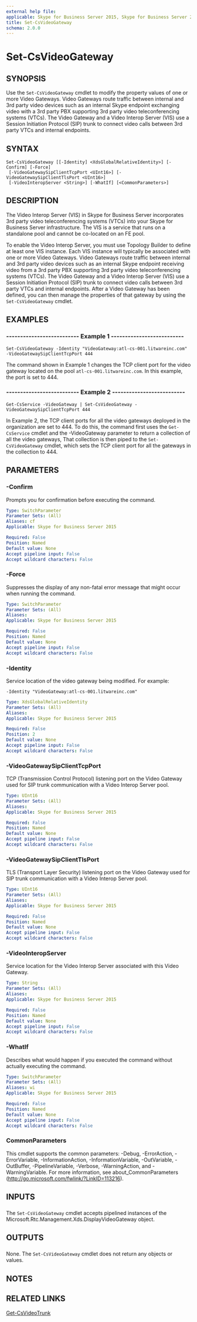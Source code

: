 ```yaml
---
external help file: 
applicable: Skype for Business Server 2015, Skype for Business Server 2019
title: Set-CsVideoGateway
schema: 2.0.0
---
```


# Set-CsVideoGateway

## SYNOPSIS
Use the `Set-CsVideoGateway` cmdlet to modify the property values of one or more Video Gateways.
Video Gateways route traffic between internal and 3rd party video devices such as an internal Skype endpoint exchanging video with a 3rd party PBX supporting 3rd party video teleconferencing systems (VTCs).
The Video Gateway and a Video Interop Server (VIS) use a Session Initiation Protocol (SIP) trunk to connect video calls between 3rd party VTCs and internal endpoints.

## SYNTAX

```
Set-CsVideoGateway [[-Identity] <XdsGlobalRelativeIdentity>] [-Confirm] [-Force]
 [-VideoGatewaySipClientTcpPort <UInt16>] [-VideoGatewaySipClientTlsPort <UInt16>]
 [-VideoInteropServer <String>] [-WhatIf] [<CommonParameters>]
```

## DESCRIPTION
The Video Interop Server (VIS) in Skype for Business Server incorporates 3rd party video teleconferencing systems (VTCs) into your Skype for Business Server infrastructure.
The VIS is a service that runs on a standalone pool and cannot be co-located on an FE pool.

To enable the Video Interop Server, you must use Topology Builder to define at least one VIS instance.
Each VIS instance will typically be associated with one or more Video Gateways.
Video Gateways route traffic between internal and 3rd party video devices such as an internal Skype endpoint receiving video from a 3rd party PBX supporting 3rd party video teleconferencing systems (VTCs).
The Video Gateway and a Video Interop Server (VIS) use a Session Initiation Protocol (SIP) trunk to connect video calls between 3rd party VTCs and internal endpoints.
After a Video Gateway has been defined, you can then manage the properties of that gateway by using the `Set-CsVideoGateway` cmdlet.

## EXAMPLES

### -------------------------- Example 1 --------------------------
```
Set-CsVideoGateway -Identity "VideoGateway:atl-cs-001.litwareinc.com" -VideoGatewaySipClientTcpPort 444
```

The command shown in Example 1 changes the TCP client port for the video gateway located on the pool `atl-cs-001.litwareinc.com`.
In this example, the port is set to 444.


### -------------------------- Example 2 --------------------------
```
Get-CsService -VideoGateway | Set-CsVideoGateway -VideoGatewaySipClientTcpPort 444
```

In Example 2, the TCP client ports for all the video gateways deployed in the organization are set to 444.
To do this, the command first uses the `Get-CsService` cmdlet and the -VideoGateway parameter to return a collection of all the video gateways, That collection is then piped to the `Set-CsVideoGateway` cmdlet, which sets the TCP client port for all the gateways in the collection to 444.


## PARAMETERS

### -Confirm
Prompts you for confirmation before executing the command.

```yaml
Type: SwitchParameter
Parameter Sets: (All)
Aliases: cf
Applicable: Skype for Business Server 2015

Required: False
Position: Named
Default value: None
Accept pipeline input: False
Accept wildcard characters: False
```

### -Force
Suppresses the display of any non-fatal error message that might occur when running the command.

```yaml
Type: SwitchParameter
Parameter Sets: (All)
Aliases: 
Applicable: Skype for Business Server 2015

Required: False
Position: Named
Default value: None
Accept pipeline input: False
Accept wildcard characters: False
```

### -Identity
Service location of the video gateway being modified.
For example:

`-Identity "VideoGateway:atl-cs-001.litwareinc.com"`

```yaml
Type: XdsGlobalRelativeIdentity
Parameter Sets: (All)
Aliases: 
Applicable: Skype for Business Server 2015

Required: False
Position: 2
Default value: None
Accept pipeline input: False
Accept wildcard characters: False
```

### -VideoGatewaySipClientTcpPort
TCP (Transmission Control Protocol) listening port on the Video Gateway used for SIP trunk communication with a Video Interop Server pool.

```yaml
Type: UInt16
Parameter Sets: (All)
Aliases: 
Applicable: Skype for Business Server 2015

Required: False
Position: Named
Default value: None
Accept pipeline input: False
Accept wildcard characters: False
```

### -VideoGatewaySipClientTlsPort
TLS (Transport Layer Security) listening port on the Video Gateway used for SIP trunk communication with a Video Interop Server pool.

```yaml
Type: UInt16
Parameter Sets: (All)
Aliases: 
Applicable: Skype for Business Server 2015

Required: False
Position: Named
Default value: None
Accept pipeline input: False
Accept wildcard characters: False
```

### -VideoInteropServer
Service location for the Video Interop Server associated with this Video Gateway.

```yaml
Type: String
Parameter Sets: (All)
Aliases: 
Applicable: Skype for Business Server 2015

Required: False
Position: Named
Default value: None
Accept pipeline input: False
Accept wildcard characters: False
```

### -WhatIf
Describes what would happen if you executed the command without actually executing the command.

```yaml
Type: SwitchParameter
Parameter Sets: (All)
Aliases: wi
Applicable: Skype for Business Server 2015

Required: False
Position: Named
Default value: None
Accept pipeline input: False
Accept wildcard characters: False
```

### CommonParameters
This cmdlet supports the common parameters: -Debug, -ErrorAction, -ErrorVariable, -InformationAction, -InformationVariable, -OutVariable, -OutBuffer, -PipelineVariable, -Verbose, -WarningAction, and -WarningVariable. For more information, see about_CommonParameters (http://go.microsoft.com/fwlink/?LinkID=113216).

## INPUTS

###  
The `Set-CsVideoGateway` cmdlet accepts pipelined instances of the Microsoft.Rtc.Management.Xds.DisplayVideoGateway object.

## OUTPUTS

###  
None.
The `Set-CsVideoGateway` cmdlet does not return any objects or values.

## NOTES

## RELATED LINKS

[Get-CsVideoTrunk](Get-CsVideoTrunk.md)
